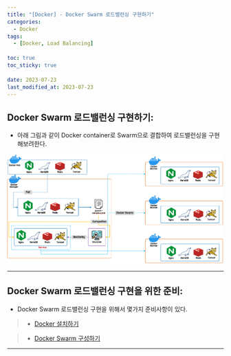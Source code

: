 ```yaml
---
title: "[Docker] - Docker Swarm 로드밸런싱 구현하기"
categories:
  - Docker
tags:
  - [Docker, Load Balancing]

toc: true
toc_sticky: true

date: 2023-07-23
last_modified_at: 2023-07-23
---
```


## Docker Swarm 로드밸런싱 구현하기:
- 아래 그림과 같이 Docker container로 Swarm으로 결합하여 로드밸런싱을 구현해보려한다.

[![docker swarm 로드밸런싱 구현하기](/assets/images/docker/docker%20swarm%20로드밸런싱%20구현하기.PNG)](/assets/images/docker/docker%20swarm%20로드밸런싱%20구현하기.PNG)

* * *

## Docker Swarm 로드밸런싱 구현을 위한 준비:
- Docker Swarm 로드밸런싱 구현을 위해서 몇가지 준비사항이 있다.

> * [Docker 설치하기](https://hwangyoonjae.github.io/docker/Docker-Docker-%EC%84%A4%EC%B9%98%ED%95%98%EA%B8%B0/ "Docker 설치하기")

> * [Docker Swarm 구성하기](https://hwangyoonjae.github.io/docker/Docker-Docker-Swarm-%EA%B5%AC%EC%84%B1%ED%95%98%EA%B8%B0/ "Docker Swarm 구성하기")

* * *